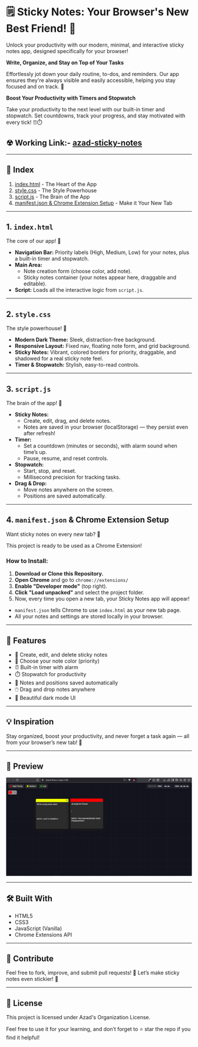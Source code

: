 # 🗒️ Sticky Notes: Your Browser's New Best Friend! 🚀

Unlock your productivity with our modern, minimal, and interactive sticky notes app, designed specifically for your browser! 

**Write, Organize, and Stay on Top of Your Tasks**

Effortlessly jot down your daily routine, to-dos, and reminders. Our app ensures they're always visible and easily accessible, helping you stay focused and on track. 🔄

**Boost Your Productivity with Timers and Stopwatch**

Take your productivity to the next level with our built-in timer and stopwatch. Set countdowns, track your progress, and stay motivated with every tick! ⏰⏱️

## ☢ Working Link:- [azad-sticky-notes](https://azad-sticky-notes.netlify.app/) 

---

## 📑 Index

1. [index.html](#indexhtml) - The Heart of the App
2. [style.css](#stylecss) - The Style Powerhouse
3. [script.js](#scriptjs) - The Brain of the App
4. [manifest.json & Chrome Extension Setup](#manifestjson--chrome-extension-setup) - Make it Your New Tab

---

## 1. `index.html`

The core of our app! 🌟

- **Navigation Bar:** Priority labels (High, Medium, Low) for your notes, plus a built-in timer and stopwatch.
- **Main Area:**  
  - Note creation form (choose color, add note).
  - Sticky notes container (your notes appear here, draggable and editable).
- **Script:** Loads all the interactive logic from `script.js`.

---

## 2. `style.css`

The style powerhouse! 💪

- **Modern Dark Theme:** Sleek, distraction-free background.
- **Responsive Layout:** Fixed nav, floating note form, and grid background.
- **Sticky Notes:** Vibrant, colored borders for priority, draggable, and shadowed for a real sticky note feel.
- **Timer & Stopwatch:** Stylish, easy-to-read controls.

---

## 3. `script.js`

The brain of the app! 🧠

- **Sticky Notes:**  
  - Create, edit, drag, and delete notes.
  - Notes are saved in your browser (localStorage) — they persist even after refresh!
- **Timer:**  
  - Set a countdown (minutes or seconds), with alarm sound when time’s up.
  - Pause, resume, and reset controls.
- **Stopwatch:**  
  - Start, stop, and reset.
  - Millisecond precision for tracking tasks.
- **Drag & Drop:**  
  - Move notes anywhere on the screen.
  - Positions are saved automatically.

---

## 4. `manifest.json` & Chrome Extension Setup

Want sticky notes on every new tab? 🚀

This project is ready to be used as a Chrome Extension!

### How to Install:

1. **Download or Clone this Repository.**
2. **Open Chrome** and go to `chrome://extensions/`
3. **Enable "Developer mode"** (top right).
4. **Click "Load unpacked"** and select the project folder.
5. Now, every time you open a new tab, your Sticky Notes app will appear!

- `manifest.json` tells Chrome to use `index.html` as your new tab page.
- All your notes and settings are stored locally in your browser.

---

## 🚀 Features

- 📝 Create, edit, and delete sticky notes
- 🎨 Choose your note color (priority)
- ⏰ Built-in timer with alarm
- ⏱️ Stopwatch for productivity
- 💾 Notes and positions saved automatically
- 🖱️ Drag and drop notes anywhere
- 🌙 Beautiful dark mode UI

---

## 💡 Inspiration

Stay organized, boost your productivity, and never forget a task again — all from your browser’s new tab! 🚀

---

## 📸 Preview

![Sticky Notes Screenshot](LANDING.png)

---

## 🛠️ Built With

- HTML5
- CSS3
- JavaScript (Vanilla)
- Chrome Extensions API

---

## 🙌 Contribute

Feel free to fork, improve, and submit pull requests! 🚀
Let’s make sticky notes even stickier! 🚀

---

## 📄 License
This project is licensed under Azad's Organization License.

Feel free to use it for your learning, and don’t forget to ⭐ star the repo if you find it helpful!
